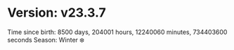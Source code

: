 # Version: v23.3.7
Time since birth: 8500 days, 204001 hours, 12240060 minutes, 734403600 seconds
Season: Winter ❄️
